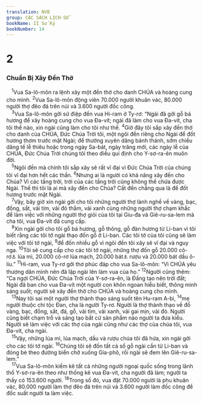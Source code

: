 ```yaml
---
translation: NVB
group: CÁC SÁCH LỊCH-SỬ
bookName: II Sử Ký 
bookNumber: 14
---
```


<div class="title"><h1>2</h1><h3>Chuẩn Bị Xây Đền Thờ </h3></div>
<span class="verse 2su_2_1"> <sup>1</sup>Vua Sa-lô-môn ra lệnh xây một đền thờ cho danh CHÚA và hoàng cung cho mình. </span>
<span class="verse 2su_2_2"><sup>2</sup>Vua Sa-lô-môn động viên 70.000 người khuân vác, 80.000 người thợ đẽo đá trên núi và 3.600 người đốc công. <br/></span>
<span class="verse 2su_2_3"> <sup>3</sup>Vua Sa-lô-môn gởi sứ điệp đến vua Hi-ram ở Ty-rơ: “Ngài đã gởi gỗ bá hương để xây hoàng cung cho vua Đa-vít; ngài đã làm cho vua Đa-vít, cha tôi thể nào, xin ngài cũng làm cho tôi như thế. </span>
<span class="verse 2su_2_4"><sup>4</sup>Giờ đây tôi sắp xây đền thờ cho danh của CHÚA, Đức Chúa Trời tôi, một ngôi đền riêng cho Ngài để đốt hương thơm trước mặt Ngài; để thường xuyên dâng bánh thánh, sớm chiều dâng tế lễ thiêu hoặc trong ngày Sa-bát, ngày trăng mới, các ngày lễ của CHÚA, Đức Chúa Trời chúng tôi theo điều qui định cho Y-sơ-ra-ên muôn đời. <br/></span>
<span class="verse 2su_2_5"> <sup>5</sup>Ngôi đền mà chính tôi sắp xây sẽ rất vĩ đại vì Đức Chúa Trời của chúng tôi vĩ đại hơn hết các thần. </span>
<span class="verse 2su_2_6"><sup>6</sup>Nhưng ai là người có khả năng xây đền cho Chúa? Vì các tầng trời, trời của các tầng trời cũng không thể chứa được Ngài. Thế thì tôi là ai mà xây đền cho Chúa? Cất đền chẳng qua là để đốt hương trước mặt Ngài. <br/></span>
<span class="verse 2su_2_7"> <sup>7</sup>Vậy, bây giờ xin ngài gởi cho tôi những người thợ lành nghề về vàng, bạc, đồng, sắt, vải tím, vải đỏ thẳm, vải xanh cùng những người thợ chạm khắc để làm việc với những người thợ giỏi của tôi tại Giu-đa và Giê-ru-sa-lem mà cha tôi, vua Đa-vít đã cung cấp. <br/></span>
<span class="verse 2su_2_8"> <sup>8</sup>Xin ngài gởi cho tôi gỗ bá hương, gỗ thông, gỗ đàn hương từ Li-ban vì tôi biết rằng các tôi tớ ngài thạo đốn gỗ ở Li-ban. Các tôi tớ của tôi cũng sẽ làm việc với tôi tớ ngài, </span>
<span class="verse 2su_2_9"><sup>9</sup>để đốn nhiều gỗ vì ngôi đền tôi xây sẽ vĩ đại và nguy nga. </span>
<span class="verse 2su_2_10"><sup>10</sup>Tôi sẽ cung cấp cho các tôi tớ ngài, những thợ đốn gỗ 20.000 cô-rơ<a data-toggle="tooltip" data-placement="bottom" title="Một cô-rơ chứa 220l">⚓</a> lúa mì, 20.000 cô-rơ lúa mạch, 20.000 bát<a data-toggle="tooltip" data-placement="bottom" title="Một bát chứa 22l">⚓</a> rượu và 20.000 bát dầu ô-liu.” </span>
<span class="verse 2su_2_11"><sup>11</sup>Hi-ram, vua Ty-rơ gởi thơ phúc đáp cho vua Sa-lô-môn: “Vì CHÚA yêu thương dân mình nên đã lập ngài lên làm vua của họ.” </span>
<span class="verse 2su_2_12"><sup>12</sup>Người cũng thêm: “Ca ngợi CHÚA, Đức Chúa Trời của Y-sơ-ra-ên, là Đấng tạo nên trời đất; Ngài đã ban cho vua Đa-vít một người con khôn ngoan hiểu biết, thông minh sáng suốt; người sẽ xây đền thờ cho CHÚA và hoàng cung cho mình. <br/></span>
<span class="verse 2su_2_13"> <sup>13</sup>Nay tôi sai một người thợ thành thạo sáng suốt tên Hu-ram A-bi, </span>
<span class="verse 2su_2_14"><sup>14</sup>mẹ người thuộc chi tộc Đan, cha là người Ty-rơ. Người là thợ thành thạo về đồ vàng, bạc, đồng, sắt, đá, gỗ, vải tím, vải xanh, vải gai mịn, vải đỏ. Người cũng biết chạm trỗ và sáng tạo bất cứ sản phẩm nào người ta đưa kiểu. Người sẽ làm việc với các thợ của ngài cũng như các thợ của chúa tôi, vua Đa-vít, cha ngài. <br/></span>
<span class="verse 2su_2_15"> <sup>15</sup>Vậy, những lúa mì, lúa mạch, dầu và rượu chúa tôi đã hứa, xin ngài gởi cho các tôi tớ ngài. </span>
<span class="verse 2su_2_16"><sup>16</sup>Chúng tôi sẽ đốn tất cả số gỗ ngài cần từ Li-ban và đóng bè theo đường biển chở xuống Gia-phô, rồi ngài sẽ đem lên Giê-ru-sa-lem.” <br/></span>
<span class="verse 2su_2_17"> <sup>17</sup>Vua Sa-lô-môn kiểm kê tất cả những người ngoại quốc sống trong lãnh thổ Y-sơ-ra-ên theo như thống kê vua Đa-vít, cha người đã làm; người ta thấy có 153.600 người. </span>
<span class="verse 2su_2_18"><sup>18</sup>Trong số đó, vua đặt 70.000 người là phu khuân vác, 80.000 người làm thợ đẽo đá trên núi và 3.600 người làm đốc công để đốc suất người ta làm việc. <br/></span>

